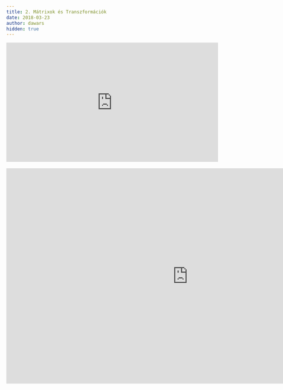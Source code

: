 ```yaml
---
title: 2. Mátrixok és Transzformációk
date: 2018-03-23
author: dawars
hidden: true
---
```

<div class="video-container">
<iframe width="560" height="315" src="https://www.youtube.com/embed/O04ipNmwQM0" frameborder="0" allow="autoplay; encrypted-media" allowfullscreen></iframe>
</div>
<br/>
<div class="video-container">
<iframe src="https://docs.google.com/presentation/d/e/2PACX-1vSxNpQh9F6CEmyNTSYUfWX29_gwWam1BbWbULvv_GxXNBJjieP5MJQRgB6mtSiUJFm5NtHx4JeoUL1P/embed?start=false&loop=false&delayms=3000" frameborder="0" width="960" height="569" allowfullscreen="true" mozallowfullscreen="true" webkitallowfullscreen="true"></iframe>
</div>
